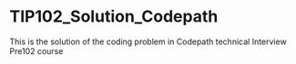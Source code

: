 # TIP102_Solution_Codepath
This is the solution of the coding problem in Codepath technical Interview Pre102 course
